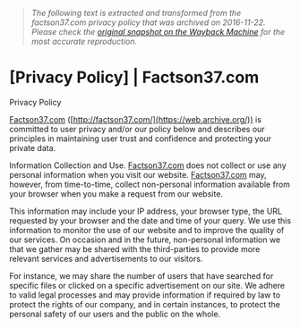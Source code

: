 > *The following text is extracted and transformed from the factson37.com privacy policy that was archived on 2016-11-22. Please check the [original snapshot on the Wayback Machine](https://web.archive.org/web/20161122005937id_/http%3A//factson37.com/privacy) for the most accurate reproduction.*

# [Privacy Policy] | Factson37.com

Privacy Policy

[Factson37.com](https://web.archive.org/) ([http://factson37.com/](https://web.archive.org/)) is committed to user privacy and/or our policy below and describes our principles in maintaining user trust and confidence and protecting your private data.

Information Collection and Use. [Factson37.com](https://web.archive.org/) does not collect or use any personal information when you visit our website. [Factson37.com](https://web.archive.org/) may, however, from time-to-time, collect non-personal information available from your browser when you make a request from our website.

This information may include your IP address, your browser type, the URL requested by your browser and the date and time of your query. We use this information to monitor the use of our website and to improve the quality of our services. On occasion and in the future, non-personal information we that we gather may be shared with the third-parties to provide more relevant services and advertisements to our visitors.

For instance, we may share the number of users that have searched for specific files or clicked on a specific advertisement on our site. We adhere to valid legal processes and may provide information if required by law to protect the rights of our company, and in certain instances, to protect the personal safety of our users and the public on the whole.
